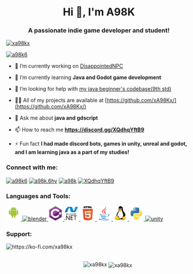 <h1 align="center">Hi 👋, I'm A98K</h1>
<h3 align="center">A passionate indie game developer and student!</h3>

<p align="left"> <a href="https://github.com/ryo-ma/github-profile-trophy"><img src="https://github-profile-trophy.vercel.app/?username=xa98kx" alt="xa98kx" /></a> </p>

<p align="left"> <a href="https://twitter.com/a98k6" target="blank"><img src="https://img.shields.io/twitter/follow/a98k6?logo=twitter&style=for-the-badge" alt="a98k6" /></a> </p>

- 🔭 I’m currently working on [DisappointedNPC](https://a98k.itch.io/untitled-platformer)

- 🌱 I’m currently learning **Java and Godot game development**

- 🤝 I’m looking for help with [my java beginner's codebase(9th std)](https://github.com/xA98Kx/Learning-Java/blob/main/source_codes/Resistance_Calculator.java)

- 👨‍💻 All of my projects are available at [https://github.com/xA98Kx/](https://github.com/xA98Kx/)

- 💬 Ask me about **java and gdscript**

- 📫 How to reach me **https://discord.gg/XQdhqYftB9**

- ⚡ Fun fact **I had made discord bots, games in unity, unreal and godot, and I am learning java as a part of my studies!**

<h3 align="left">Connect with me:</h3>
<p align="left">
<a href="https://twitter.com/a98k6" target="blank"><img align="center" src="https://raw.githubusercontent.com/rahuldkjain/github-profile-readme-generator/master/src/images/icons/Social/twitter.svg" alt="a98k6" height="30" width="40" /></a>
<a href="https://instagram.com/a98k.6hy" target="blank"><img align="center" src="https://raw.githubusercontent.com/rahuldkjain/github-profile-readme-generator/master/src/images/icons/Social/instagram.svg" alt="a98k.6hy" height="30" width="40" /></a>
<a href="https://www.youtube.com/@a98k" target="blank"><img align="center" src="https://raw.githubusercontent.com/rahuldkjain/github-profile-readme-generator/master/src/images/icons/Social/youtube.svg" alt="a98k" height="30" width="40" /></a>
<a href="https://discord.gg/XQdhqYftB9" target="blank"><img align="center" src="https://raw.githubusercontent.com/rahuldkjain/github-profile-readme-generator/master/src/images/icons/Social/discord.svg" alt="XQdhqYftB9" height="30" width="40" /></a>
</p>

<h3 align="left">Languages and Tools:</h3>
<p align="left"> <a href="https://developer.android.com" target="_blank" rel="noreferrer"> <img src="https://raw.githubusercontent.com/devicons/devicon/master/icons/android/android-original-wordmark.svg" alt="android" width="40" height="40"/> </a> <a href="https://www.blender.org/" target="_blank" rel="noreferrer"> <img src="https://download.blender.org/branding/community/blender_community_badge_white.svg" alt="blender" width="40" height="40"/> </a> <a href="https://www.w3schools.com/cs/" target="_blank" rel="noreferrer"> <img src="https://raw.githubusercontent.com/devicons/devicon/master/icons/csharp/csharp-original.svg" alt="csharp" width="40" height="40"/> </a> <a href="https://dotnet.microsoft.com/" target="_blank" rel="noreferrer"> <img src="https://raw.githubusercontent.com/devicons/devicon/master/icons/dot-net/dot-net-original-wordmark.svg" alt="dotnet" width="40" height="40"/> </a> <a href="https://www.w3.org/html/" target="_blank" rel="noreferrer"> <img src="https://raw.githubusercontent.com/devicons/devicon/master/icons/html5/html5-original-wordmark.svg" alt="html5" width="40" height="40"/> </a> <a href="https://www.java.com" target="_blank" rel="noreferrer"> <img src="https://raw.githubusercontent.com/devicons/devicon/master/icons/java/java-original.svg" alt="java" width="40" height="40"/> </a> <a href="https://www.linux.org/" target="_blank" rel="noreferrer"> <img src="https://raw.githubusercontent.com/devicons/devicon/master/icons/linux/linux-original.svg" alt="linux" width="40" height="40"/> </a> <a href="https://www.python.org" target="_blank" rel="noreferrer"> <img src="https://raw.githubusercontent.com/devicons/devicon/master/icons/python/python-original.svg" alt="python" width="40" height="40"/> </a> <a href="https://unity.com/" target="_blank" rel="noreferrer"> <img src="https://www.vectorlogo.zone/logos/unity3d/unity3d-icon.svg" alt="unity" width="40" height="40"/> </a> </p>

<h3 align="left">Support:</h3>
<p><a href="https://ko-fi.com/https://ko-fi.com/xa98kx"> <img align="left" src="https://cdn.ko-fi.com/cdn/kofi3.png?v=3" height="50" width="210" alt="https://ko-fi.com/xa98kx" /></a></p><br><br>

<p><img align="left" src="https://github-readme-stats.vercel.app/api/top-langs?username=xa98kx&show_icons=true&locale=en&layout=compact" alt="xa98kx" /></p>

<p>&nbsp;<img align="center" src="https://github-readme-stats.vercel.app/api?username=xa98kx&show_icons=true&locale=en" alt="xa98kx" /></p>
